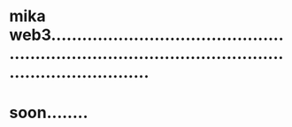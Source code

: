 # mika web3.............................................................................................................................
# soon........
